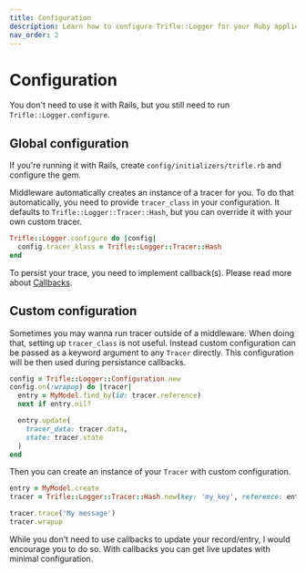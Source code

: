 ```yaml
---
title: Configuration
description: Learn how to configure Trifle::Logger for your Ruby application.
nav_order: 2
---
```


# Configuration

You don't need to use it with Rails, but you still need to run `Trifle::Logger.configure`.

## Global configuration

If you're running it with Rails, create `config/initializers/trifle.rb` and configure the gem.

Middleware automatically creates an instance of a tracer for you. To do that automatically, you need to provide `tracer_class` in your configuration. It defaults to `Trifle::Logger::Tracer::Hash`, but you can override it with your own custom tracer.

```ruby
Trifle::Logger.configure do |config|
  config.tracer_klass = Trifle::Logger::Tracer::Hash
end
```

To persist your trace, you need to implement callback(s). Please read more about [Callbacks](/docs/logger/callbacks.html).

## Custom configuration

Sometimes you may wanna run tracer outside of a middleware. When doing that, setting up `tracer_class` is not useful. Instead custom configuration can be passed as a keyword argument to any `Tracer` directly. This configuration will be then used during persistance callbacks.

```ruby
config = Trifle::Logger::Configuration.new
config.on(:wrapup) do |tracer|
  entry = MyModel.find_by(id: tracer.reference)
  next if entry.nil?

  entry.update(
    tracer_data: tracer.data,
    state: tracer.state
  )
end
```

Then you can create an instance of your `Tracer` with custom configuration.

```ruby
entry = MyModel.create
tracer = Trifle::Logger::Tracer::Hash.new(key: 'my_key', reference: entry.id, config: config)

tracer.trace('My message')
tracer.wrapup
```

While you don't need to use callbacks to update your record/entry, I would encourage you to do so. With callbacks you can get live updates with minimal configuration.